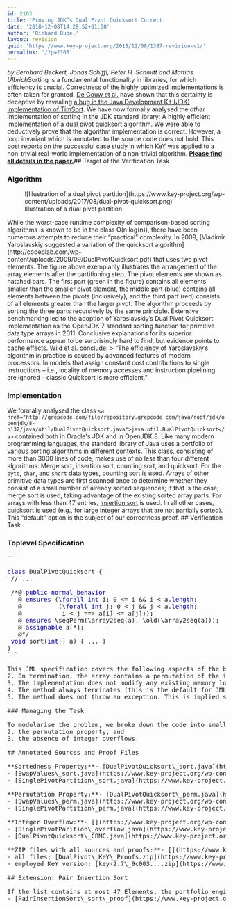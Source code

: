 ```yaml
---
id: 2103
title: 'Proving JDK’s Dual Pivot Quicksort Correct'
date: '2018-12-08T14:28:52+01:00'
author: 'Richard Bubel'
layout: revision
guid: 'https://www.key-project.org/2018/12/08/1387-revision-v1/'
permalink: '/?p=2103'
---
```


*by Bernhard Beckert, Jonas Schiffl, Peter H. Schmitt and Mattias Ulbrich*Sorting is a fundamental functionality in libraries, for which efficiency is crucial. Correctness of the highly optimized implementations is often taken for granted. [De Gouw et al.](http://envisage-project.eu/wp-content/uploads/2015/02/sorting.pdf) have shown that this certainty is deceptive by revealing [a bug in the Java Development Kit (JDK) implementation of TimSort](http://www.envisage-project.eu/proving-android-java-and-python-sorting-algorithm-is-broken-and-how-to-fix-it/). We have now formally analysed the *other* implementation of sorting in the JDK standard library: A highly efficient implementation of a dual pivot quicksort algorithm. We were able to deductively prove that the algorithm implementation is correct. However, a loop invariant which is annotated to the source code does not hold. This post reports on the successful case study in which KeY was applied to a non-trivial real-world implementation of a non-trivial algorithm. [**Please find all details in the paper.**](https://formal.iti.kit.edu/biblio/?lang=en&key=BeckertSchifflEA2017)## Target of the Verification Task

### Algorithm

<figure aria-describedby="caption-attachment-1397" class="wp-caption aligncenter" id="attachment_1397" style="width: 663px">![Illustration of a dual pivot partition](https://www.key-project.org/wp-content/uploads/2017/08/dual-pivot-quicksort.png)<figcaption class="wp-caption-text" id="caption-attachment-1397">Illustration of a dual pivot partition</figcaption></figure>While the worst-case runtime complexity of comparison-based sorting algorithms is known to be in the class O(n log(n)), there have been numerous attempts to reduce their “practical” complexity. In 2009, [Vladimir Yaroslavskiy suggested a variation of the quicksort algorithm](http://codeblab.com/wp-content/uploads/2009/09/DualPivotQuicksort.pdf) that uses two pivot elements. The figure above exemplarily illustrates the arrangement of the array elements after the partitioning step. The pivot elements are shown as hatched bars. The first part (green in the figure) contains all elements smaller than the smaller pivot element, the middle part (blue) contains all elements between the pivots (inclusively), and the third part (red) consists of all elements greater than the larger pivot. The algorithm proceeds by sorting the three parts recursively by the same principle. Extensive benchmarking led to the adoption of Yaroslavskiy’s Dual Pivot Quicksort implementation as the OpenJDK 7 standard sorting function for primitive data type arrays in 2011. Conclusive explanations for its superior performance appear to be surprisingly hard to find, but evidence points to cache effects. Wild et al. conclude: > “The efficiency of Yaroslavskiy’s algorithm in practice is caused by advanced features of modern processors. In models that assign constant cost contributions to single instructions – i.e., locality of memory accesses and instruction pipelining are ignored – classic Quicksort is more efficient.”

### Implementation

We formally analysed the class `<a href="http://grepcode.com/file/repository.grepcode.com/java/root/jdk/openjdk/8-b132/java/util/DualPivotQuicksort.java">java.util.DualPivotQuicksort</a>` contained both in Oracle's JDK and in OpenJDK 8. Like many modern programming languages, the standard library of Java uses a portfolio of various sorting algorithms in different contexts. This class, consisting of more than 3000 lines of code, makes use of no less than four different algorithms: Merge sort, insertion sort, counting sort, and quicksort. For the `byte`, `char`, and `short` data types, counting sort is used. Arrays of other primitive data types are first scanned once to determine whether they consist of a small number of already sorted sequences; if that is the case, merge sort is used, taking advantage of the existing sorted array parts. For arrays with less than 47 entries, [insertion sort](#insertion-sort) is used. In all other cases, quicksort is used (e.g., for large integer arrays that are not partially sorted). This “default” option is the subject of our correctness proof. ## Verification Task

### Toplevel Specification

<style>
pre.java .keyword { color: darkblue; }<br />
</style>```
<pre class="java"><span class="keyword">class</span> DualPivotQuicksort {
 // ...
 
 /*@ <span class="keyword">public normal_behavior</span>
   @ <span class="keyword">ensures</span> (<span class="keyword">\forall int</span> i; 0 <= i && i < a.<span class="keyword">length</span>;
   @          (\<span class="keyword">forall int</span> j; 0 < j && j < a.<span class="keyword">length</span>; 
   @           i < j ==> a[i] <= a[j]));
   @ <span class="keyword">ensures</span> \seqPerm(\array2seq(a), \old(\array2seq(a)));
   @ <span class="keyword">assignable</span> a[*]; 
   @*/
 <span class="keyword">void</span> sort(<span class="keyword">int</span>[] a) { ... }
}
```

This JML specification covers the following aspects of the behaviour of the method sort: 1. On termination, the array is sorted in increasing order (lines 5–7).
2. On termination, the array contains a permutation of the initial array content (line 8).
3. The implementation does not modify any existing memory location except the entries of the array (line 9).
4. The method always terminates (this is the default for JML if a diverges clause has not been specified).
5. The method does not throw an exception. This is implied since the contract is declared normal behavior.

### Managing the Task

To modularise the problem, we broke down the code into smaller units by refactoring the large sort method into smaller new methods. Besides disentangling the different sorting algorithms, it significantly reduced the complexity of the individual proof obligations. The parts of the code that suggested themselves for method extraction were the partitioning implementation, the initial sorting of the five chosen elements, and several small loops for moving the indices used in the partitioning algorithm. Besides this modularisation into smaller sub-problems, we also reduced complexity by separating three parts of the requirement specification 1. the sortedness property,
2. the permutation property, and
3. the absence of integer overflows.

## Annotated Sources and Proof Files

**Sortedness Property:**- [DualPivotQuicksort\_sort.java](https://www.key-project.org/wp-content/uploads/2017/08/DualPivotQuicksort_sort.java)
- [SwapValues\_sort.java](https://www.key-project.org/wp-content/uploads/2017/08/SwapValues_sort.java)
- [SinglePivotPartition\_sort.java](https://www.key-project.org/wp-content/uploads/2017/08/SinglePivotPartition_sort.java)

**Permutation Property:**- [DualPivotQuicksort\_perm.java](https://www.key-project.org/wp-content/uploads/2017/08/DualPivotQuicksort_perm.java)
- [SwapValues\_perm.java](https://www.key-project.org/wp-content/uploads/2017/08/SwapValues_perm.java)
- [SinglePivotPartition\_perm.java](https://www.key-project.org/wp-content/uploads/2017/08/SinglePivotPartition_perm.java)

**Integer Overflow:**- [](https://www.key-project.org/wp-content/uploads/2017/08/SinglePivotParition_overflow.java)[DualPivotQuicksort\_overflow.java](https://www.key-project.org/wp-content/uploads/2017/08/DualPivotQuicksort_overflow.java)[](https://www.key-project.org/wp-content/uploads/2017/08/SinglePivotParition_overflow.java)
- [SinglePivotParition\_overflow.java](https://www.key-project.org/wp-content/uploads/2017/08/SinglePivotParition_overflow.java)
- [DualPivotQuicksort\_CBMC.java](https://www.key-project.org/wp-content/uploads/2017/08/DualPivotQuicksort_CBMC.java):This file was proved via the software bounded model checker [CBMC](http://www.cprover.org/cbmc/).

**ZIP files with all sources and proofs:**- [](https://www.key-project.org/wp-content/uploads/2017/08/DualPivot_KeY_Proofs.zip)all source: [DualPivot\_KeY\_Sources.zip](https://www.key-project.org/wp-content/uploads/2018/03/DualPivot_KeY_Sources.zip)
- all files: [DualPivot\_KeY\_Proofs.zip](https://www.key-project.org/wp-content/uploads/2017/08/DualPivot_KeY_Proofs.zip)
- employed KeY version: [key-2.7\_9c003....zip](https://www.key-project.org/wp-content/uploads/2017/08/key-2.7_9c003bb729fff7c922d356f50f89bff669d8a8da.zip)

## <a name="insertion-sort"></a>Extension: Pair Insertion Sort

If the list contains at most 47 Elements, the portfolio engine falls back to insertion sort – in spite of its worse average-case performance – to avoid the comparatively large overhead of quicksort or merge sort. To be more efficient, a variant in which two elements are sorted at a time is used in this case. The challenge to verify the algorithm has been put forth at the VerifyThis competition 2017. Michael Kirsten carried out a verification of the actual implementation using KeY. - [PairInsertionSort\_sort](https://www.key-project.org/wp-content/uploads/2017/08/PairInsertionSort.java)
- [PairInsertionSort\_sort\_proof](https://www.key-project.org/wp-content/uploads/2017/08/PairInsertionSort_sort_proof.zip)